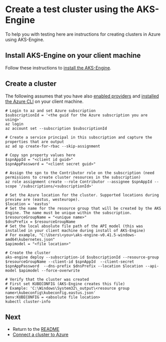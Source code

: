 # Create a test cluster using the AKS-Engine

To help you with testing here are instructions for creating clusters in Azure using AKS-Engine.

## Install AKS-Engine on your client machine

Follow these instructions to [install the AKS-Engine](https://github.com/Azure/aks-engine/blob/master/docs/tutorials/deploy.md).

## Create a cluster

The following assumes that you have also [enabled providers](./enable-providers.md) and [installed the Azure CLI](./install-cli-extension.md) on your client machine.

```console
# Login to az and set Azure subscription
$subscriptionId = '<the guid for the Azure subscription you are using>'
az login
az account set --subscription $subscriptionId

# Create a service principal in this subscription and capture the properties that are output
az ad sp create-for-rbac --skip-assignment

# Copy spn property values here 
$spnAppId = "<client id guid>"
$spnAppPassword = "<client secret guid>"

# Assign the spn to the Contributor role on the subscription (need permissions to create cluster resources in the subscription)
az role assignment create --role Contributor --assignee $spnAppId --scope '/subscriptions/<subscriptionId>'

# Set the Azure location for the cluster. Supported locations during preview are (eastus, westeurope).
$location = 'eastus'
# Set the name for the resource group that will be created by the AKS Engine. The name must be unique within the subscription.
$resourceGroupName = "<unique name>" 
$dnsPrefix = $resourceGroupName
# Set the local absolute file path of the API model (this was installed in your client machine during install of AKS-Engine)
# For example, "C:\Users\<you>\aks-engine-v0.41.5-windows-amd64\kubernetes.json"
$apimodel = "<file location>"

# Create the cluster
aks-engine deploy --subscription-id $subscriptionId --resource-group $resourceGroupName --client-id $spnAppId  --client-secret $spnAppPassword  --dns-prefix $dnsPrefix --location $location --api-model $apimodel --force-overwrite

# Verify that the cluster was created
# First set KUBECONFIG (AKS-Engine creates this file)
# Example: 'C:\Windows\System32\_output\<resource group name>\kubeconfig\kubeconfig.eastus.json'
$env:KUBECONFIG = <absolute file location>
kubectl cluster-info
```

## Next

* Return to the [README](../README.md)
* [Connect a cluster to Azure](./connect-a-cluster.md)
